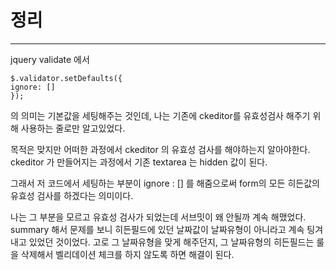 # 정리
---
jquery validate 에서
```
$.validator.setDefaults({
ignore: []
});
```

의 의미는 기본값을 세팅해주는 것인데, 나는 기존에 ckeditor를 유효성검사 해주기 위해 사용하는 줄로만 알고있었다.

목적은 맞지만 어떠한 과정에서 ckeditor 의 유효성 검사를 해야하는지 알아야한다.
ckeditor 가 만들어지는 과정에서 기존 textarea 는 hidden 값이 된다.

그래서 저 코드에서 세팅하는 부분이 ignore : [] 를 해줌으로써 form의 모든 히든값의 유효성 검사를 하겠다는 의미이다.
	
나는 그 부분을 모르고 유효성 검사가 되었는데 서브밋이 왜 안될까 계속 해맸었다.
summary 해서 문제를 보니 히든필드에 있던 날짜값이 날짜유형이 아니라고 계속 팅겨내고 있었던 것이었다.
고로 그 날짜유형을 맞게 해주던지, 그 날짜유형의 히든필드는 룰을 삭제해서 벨리데이션 체크를 하지 않도록 하면 해결이 된다.